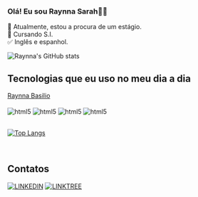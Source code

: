 ### Olá! Eu sou Raynna Sarah👋🏾

🔭 Atualmente, estou a procura de um estágio.</br>
🌱 Cursando S.I.</br>
✅ Inglês e espanhol.</br>

![Raynna's GitHub stats](https://github-readme-stats.vercel.app/api?username=saahrt&show_icons=true&theme=merko) 

## Tecnologias que eu uso no meu dia a dia

<div class="badge-base LI-profile-badge" data-locale="pt_BR" data-size="medium" data-theme="dark" data-type="VERTICAL" data-vanity="raynna-basilio-a1a5482b7" data-version="v1"><a class="badge-base__link LI-simple-link" href="https://br.linkedin.com/in/raynna-basilio-a1a5482b7?trk=profile-badge">Raynna Basilio</a></div>
              
<div style = "display: inline_block"><br/>
<img align="center" alt="html5" src="https://img.shields.io/badge/Node.js-43853D?style=for-the-badge&logo=node.js&logoColor=white](https://img.shields.io/badge/Node.js-43853D?style=for-the-badge&logo=node.js&logoColor=white)">
<img align="center" alt="html5" src="https://img.shields.io/badge/HTML-239120?style=for-the-badge&logo=html5&logoColor=white">
<img align="center" alt="html5" src="https://img.shields.io/badge/CSS-239120?&style=for-the-badge&logo=css3&logoColor=white">
<img align="center" alt="html5" src="https://img.shields.io/badge/Python-14354C?style=for-the-badge&logo=python&logoColor=white">
</div>

</br>

[![Top Langs](https://github-readme-stats.vercel.app/api/top-langs/?username=saahrt&layout=donut)](https://github.com/saahrt/github-readme-stats)

</br>

## Contatos

[![LINKEDIN](https://img.shields.io/badge/LinkedIn-0077B5?style=for-the-badge&logo=linkedin&logoColor=white)](https://www.linkedin.com/in/raynna-basilio-a1a5482b7/) [![LINKTREE](https://img.shields.io/badge/linktree-39E09B?style=for-the-badge&logo=linktree&logoColor=white)](https://linktr.ee/saahrt)

